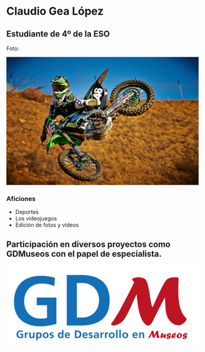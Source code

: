 # Claudio Gea López

## Estudiante de 4º de la ESO

Foto:

![Foto de moto](/images/motocross.jpg)


### Aficiones
- Deportes
- Los videojuegos
- Edición de fotos y vídeos

## Participación en diversos proyectos como GDMuseos con el papel de especialista.

![Foto de GDMuseos](/images/ImagenGDMuseos.png)
